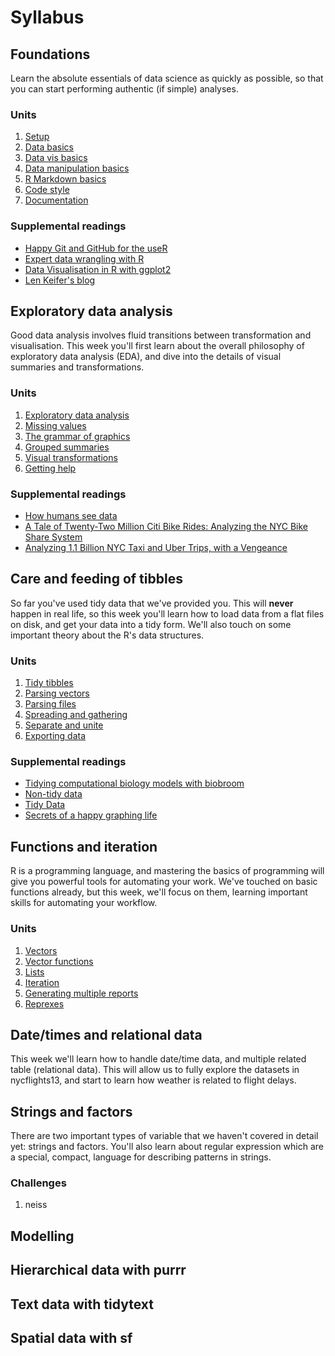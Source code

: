 <!-- Generated automatically from syllabus.yml. Do not edit by hand -->

# Syllabus

## Foundations

Learn the absolute essentials of data science as quickly as possible, so that
you can start performing authentic (if simple) analyses.

### Units

1. [Setup](setup.md)
1. [Data basics](data-basics.md)
1. [Data vis basics](vis-basics.md)
1. [Data manipulation basics](manip-basics.md)
1. [R Markdown basics](rmarkdown-basics.md)
1. [Code style](code-style.md)
1. [Documentation](documentation.md)

### Supplemental readings

* [Happy Git and GitHub for the useR](supplements.html#happy-git)
* [Expert data wrangling with R](supplements.html#grolemund-wrangle)
* [Data Visualisation in R with ggplot2](supplements.html#woo-vis)
* [Len Keifer's blog](supplements.html#keifer-blog)


## Exploratory data analysis

Good data analysis involves fluid transitions between transformation and
visualisation. This week you'll first learn about the overall philosophy of
exploratory data analysis (EDA), and dive into the details of visual summaries
and transformations.

### Units

1. [Exploratory data analysis](eda.md)
1. [Missing values](missing-values.md)
1. [The grammar of graphics](vis-theory.md)
1. [Grouped summaries](vis-summaries.md)
1. [Visual transformations](vis-transformation.md)
1. [Getting help](getting-help.md)

### Supplemental readings

* [How humans see data](supplements.html#rauser-how-humans-see)
* [A Tale of Twenty-Two Million Citi Bike Rides: Analyzing the NYC Bike Share System](supplements.html#schneider-bikes)
* [Analyzing 1.1 Billion NYC Taxi and Uber Trips, with a Vengeance](supplements.html#schneider-taxis)


## Care and feeding of tibbles

So far you've used tidy data that we've provided you. This will __never__
happen in real life, so this week you'll learn how to load data from a flat
files on disk, and get your data into a tidy form. We'll also touch on some
important theory about the R's data structures.

### Units

1. [Tidy tibbles](tidy-tibbles.md)
1. [Parsing vectors](parse-vector.md)
1. [Parsing files](parse-file.md)
1. [Spreading and gathering](spread-gather.md)
1. [Separate and unite](separate-unite.md)
1. [Exporting data](export.md)

### Supplemental readings

* [Tidying computational biology models with biobroom](supplements.html#biobroom)
* [Non-tidy data](supplements.html#leek-non-tidy)
* [Tidy Data](supplements.html#wickham-tidy-data)
* [Secrets of a happy graphing life](supplements.html#happy-graphing)


## Functions and iteration

R is a programming language, and mastering the basics of programming will give
you powerful tools for automating your work. We've touched on basic functions
already, but this week, we'll focus on them, learning important skills for
automating your workflow.

### Units

1. [Vectors](vectors.md)
1. [Vector functions](vector-functions.md)
1. [Lists](lists.md)
1. [Iteration](iteration.md)
1. [Generating multiple reports](report-generation.md)
1. [Reprexes](reprexes.md)


## Date/times and relational data

This week we'll learn how to handle date/time data, and multiple related table
(relational data). This will allow us to fully explore the datasets in
nycflights13, and start to learn how weather is related to flight delays.


## Strings and factors

There are two important types of variable that we haven't covered in detail
yet: strings and factors. You'll also learn about regular expression which are
a special, compact, language for describing patterns in strings.

### Challenges

1.  neiss


## Modelling




## Hierarchical data with purrr




## Text data with tidytext




## Spatial data with sf





